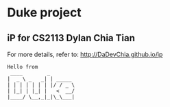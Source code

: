 # Duke project
## iP for CS2113 Dylan Chia Tian 

For more details, refer to:
http://DaDevChia.github.io/ip


   ```
   Hello from
    ____        _        
   |  _ \ _   _| | _____ 
   | | | | | | | |/ / _ \
   | |_| | |_| |   <  __/
   |____/ \__,_|_|\_\___|
   ```
